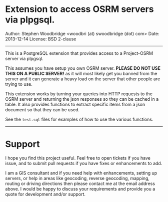 Extension to access OSRM servers via plpgsql.
=============================================

Author: Stephen Woodbridge <woodbri (at) swoodbridge (dot) com>
Date: 2013-12-14
License: BSD 2-clause

---------------------------------------------------------------------------

This is a PostgreSQL extension that provides access to a Project-OSRM server via plpgsql.

This assumes you have setup you own OSRM server. **PLEASE DO NOT USE THIS ON A PUBLIC SERVER!** as it will most likely get you banned from the server and it can generate a heavy load on the server that other people are trying to use.

This extension works by turning your queries into HTTP requests to the OSRM server and returning the json responses so they can be cached in a table. It also provides functions to extract specific items from a json document so that they can be used.

See the ``test.sql`` files for examples of how to use the various functions.

----------------------------------------------------------------------------

Support
=======

I hope you find this project useful. Feel free to open tickets if you have issue, and to submit pull requests if you have fixes or enhancements to add.

I am a GIS consultant and if you need help with enhancements, setting up servers, or help in areas like geocoding, reverse geocoding, mapping, routing or driving directions then please contact me at the email address above. I would be happy to discuss your requirements and provide you a quote for development and/or support.

